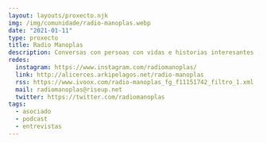 ```yaml
---
layout: layouts/proxecto.njk
img: /img/comunidade/radio-manoplas.webp
date: "2021-01-11"
type: proxecto
title: Radio Manoplas
description: Conversas con persoas con vidas e historias interesantes ;)
redes:
  instagram: https://www.instagram.com/radiomanoplas/
  link: http://alicerces.arkipelagos.net/radio-manoplas
  rss: https://www.ivoox.com/radio-manoplas_fg_f11151742_filtro_1.xml
  mail: radiomanoplas@riseup.net
  twitter: https://twitter.com/radiomanoplas
tags:
  - asociado
  - podcast
  - entrevistas
---
```

